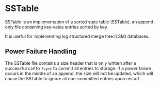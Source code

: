 # SSTable

SSTable is an implementation of a sorted state table (SSTable), an append-only file containing
key-value entries sorted by key.

It is useful for implementing log structured merge tree (LSM) databases.

## Power Failure Handling

The SSTable file contains a size header that is only written after a successful call to `fsync`
to commit all entries to storage. If a power failure occurs in the middle of an append,
the size will not be updated, which will cause the SSTable to ignore all non-committed entries
upon restart.